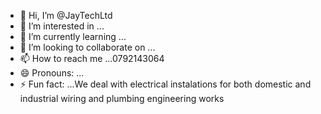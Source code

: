 - 👋 Hi, I’m @JayTechLtd
- 👀 I’m interested in ...
- 🌱 I’m currently learning ...
- 💞️ I’m looking to collaborate on ...
- 📫 How to reach me ...0792143064
- 😄 Pronouns: ...
- ⚡ Fun fact: ...We deal with electrical instalations for both domestic and industrial wiring and plumbing engineering works

<!---
JayTechLtd/JayTechLtd is a ✨ special ✨ repository because its `README.md` (this file) appears on your GitHub profile.
You can click the Preview link to take a look at your changes.
--->
